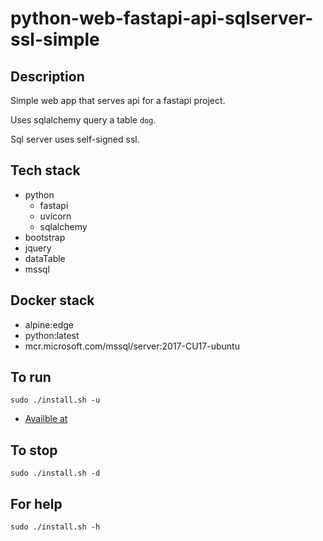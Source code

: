 # python-web-fastapi-api-sqlserver-ssl-simple

## Description
Simple web app that serves api
for a fastapi project.

Uses sqlalchemy query a table `dog`.

Sql server uses self-signed ssl.

## Tech stack
- python
  - fastapi
  - uvicorn
  - sqlalchemy
- bootstrap
- jquery
- dataTable
- mssql

## Docker stack
- alpine:edge
- python:latest
- mcr.microsoft.com/mssql/server:2017-CU17-ubuntu

## To run
`sudo ./install.sh -u`
- [Availble at](http://localhost/dog)

## To stop
`sudo ./install.sh -d`

## For help
`sudo ./install.sh -h`

